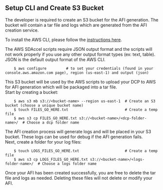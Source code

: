 ## Setup CLI and Create S3 Bucket
The developer is required to create an S3 bucket for the AFI generation. The bucket will contain a tar file and logs which are generated from the AFI creation service. 

To install the AWS CLI, please follow the [instructions here](http://docs.aws.amazon.com/cli/latest/userguide/installing.html).

The AWS SDAccel scripts require JSON output format and the scripts will not work properly if you use any other output format types (ex: text, table).  JSON is the default output format of the AWS CLI.

```
    $ aws configure         # to set your credentials (found in your console.aws.amazon.com page), region (us-east-1) and output (json) 
```
This S3 bucket will be used by the AWS scripts to upload your DCP to AWS for AFI generation which will be packaged into a tar file.  
Start by creating a bucket:
```
    $ aws s3 mb s3://<bucket-name> --region us-east-1  # Create an S3 bucket (choose a unique bucket name)
    $ touch FILES_GO_HERE.txt                          # Create a temp file
    $ aws s3 cp FILES_GO_HERE.txt s3://<bucket-name>/<dcp-folder-name>/  # Choose a dcp folder name 
```
The AFI creation process will generate logs and will be placed in your S3 bucket. These logs can be used for debug if the AFI generation fails.  
Next, create a folder for your log files:        
```    
    $ touch LOGS_FILES_GO_HERE.txt                     # Create a temp file
    $ aws s3 cp LOGS_FILES_GO_HERE.txt s3://<bucket-name>/<logs-folder-name>/  # Choose a logs folder name
```             
Once your AFI has been created successfully, you are free to delete the tar file and logs as needed.  Deleting these files will not delete or modify your AFI.
